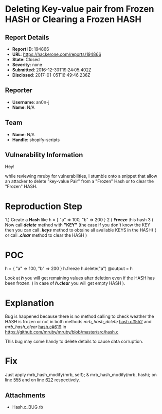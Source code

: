 # Deleting Key-value pair from Frozen HASH or Clearing a Frozen HASH

## Report Details
- **Report ID**: 194866
- **URL**: https://hackerone.com/reports/194866
- **State**: Closed
- **Severity**: none
- **Submitted**: 2016-12-30T19:24:05.402Z
- **Disclosed**: 2017-01-05T16:49:46.236Z

## Reporter
- **Username**: an0n-j
- **Name**: N/A

## Team
- **Name**: N/A
- **Handle**: shopify-scripts

## Vulnerability Information
Hey!

while reviewing mruby for vulnerabilities, I stumble onto a snippet that allow an attacker to delete "key-value Pair" from a "Frozen" Hash or to clear the "Frozen" HASH.

Reproduction Step
=============
1.) Create a __Hash__ like  h = { "a" => 100, "b" => 200 }
2.) __Freeze__ this hash
3.) Now call ___delete___ method with __"KEY"__ (the case if you don't know the KEY then you can call ___.keys___ method to obtaine all available KEYS in the HASH) ( or call ___.clear___ method to clear the HASH )

POC
===

h = { "a" => 100, "b" => 200 }
h.freeze
h.delete("a")
@output = h

Look at ___h___ you will get remaining values after deletion even if the HASH has been frozen. ( in case of ___h.clear___ you will get empty HASH ).

Explanation
========

Bug is happened because there is no method calling to check weather the HASH is frozen or not in both methods  *mrb_hash_delete*   [hash.c#552](https://github.com/mruby/mruby/blob/master/src/hash.c#L552)  and  *mrb_hash_clear*  [hash.c#619](https://github.com/mruby/mruby/blob/master/src/hash.c#L619)  in https://github.com/mruby/mruby/blob/master/src/hash.c


This bug may come handy to delete details to cause data corruption.

Fix
==
Just apply   mrb_hash_modify(mrb, self);  &  mrb_hash_modify(mrb, hash);   on line  [555](https://github.com/mruby/mruby/blob/master/src/hash.c#L555)  and  on line  [622](https://github.com/mruby/mruby/blob/master/src/hash.c#L622) respectively.

## Attachments
- Hash.c_BUG.rb
